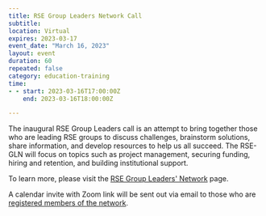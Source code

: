 ```yaml
---
title: RSE Group Leaders Network Call
subtitle:
location: Virtual
expires: 2023-03-17
event_date: "March 16, 2023"
layout: event
duration: 60
repeated: false
category: education-training
time:
- - start: 2023-03-16T17:00:00Z
    end: 2023-03-16T18:00:00Z

---
```


The inaugural RSE Group Leaders call is an attempt to bring together those who are leading RSE groups to discuss challenges, brainstorm solutions, share information, and develop resources to help us all succeed. The RSE-GLN will focus on topics such as project management, securing funding, hiring and retention, and building institutional support.  

To learn more, please visit the [RSE Group Leaders' Network](https://us-rse.org/wg/rse-gln) page.

A calendar invite with Zoom link will be sent out via email to those who are [registered members of the network](https://us-rse.org/wg/rse-gln).
